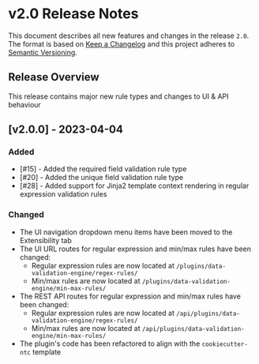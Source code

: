 # v2.0 Release Notes

This document describes all new features and changes in the release `2.0`. The format is based on [Keep a Changelog](https://keepachangelog.com/en/1.0.0/) and this project adheres to [Semantic Versioning](https://semver.org/spec/v2.0.0.html).

## Release Overview

This release contains major new rule types and changes to UI & API behaviour

## [v2.0.0] - 2023-04-04

### Added

- [#15] - Added the required field validation rule type
- [#20] - Added the unique field validation rule type
- [#28] - Added support for Jinja2 template context rendering in regular expression validation rules

### Changed

- The UI navigation dropdown menu items have been moved to the Extensibility tab
- The UI URL routes for regular expression and min/max rules have been changed:
    - Regular expression rules are now located at `/plugins/data-validation-engine/regex-rules/`
    - Min/max rules are now located at `/plugins/data-validation-engine/min-max-rules/`
- The REST API routes for regular expression and min/max rules have been changed:
    - Regular expression rules are now located at `/api/plugins/data-validation-engine/regex-rules/`
    - Min/max rules are now located at `/api/plugins/data-validation-engine/min-max-rules/`
- The plugin's code has been refactored to align with the `cookiecutter-ntc` template
